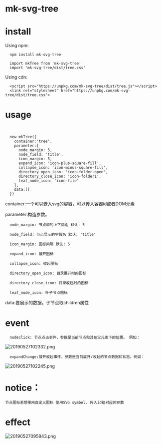 # mk-svg-tree

# install

  Using npm:
```
  npm install mk-svg-tree

  import mkTree from 'mk-svg-tree'
  import 'mk-svg-tree/dist/tree.css'
```

  Using cdn:
```
  <script src="https://unpkg.com/mk-svg-tree/dist/tree.js"></script>
  <link rel="stylesheet" href="https://unpkg.com/mk-svg-tree/dist/tree.css">
```
# usage

```


  new mkTree({
    container:'tree',
    parameter:{
      node_margin: 5,
      node_field: 'title',
      icon_margin: 5,
      expand_icon: 'icon-plus-square-fill',
      collapse_icon: 'icon-minus-square-fill',
      directory_open_icon: 'icon-folder-open',
      directory_close_icon: 'icon-folder1',
      leaf_node_icon: 'icon-file'
    },
    data:[]
  })
```
  container:一个可以嵌入svg的容器，可以传入容器id或者DOM元素  

  parameter:构造参数。  

      node_margin: 节点间的上下间距 默认: 5  

      node_field: 节点显示的字段名 默认: 'title'  

      icon_margin: 图标间隔 默认: 5  

      expand_icon: 展开图标  

      collapse_icon: 收起图标  

      directory_open_icon: 目录展开时的图标  

      directory_close_icon: 目录收起时的图标  

      leaf_node_icon: 叶子节点图标  


  data:要展示的数据。子节点取children属性  

# event
```
  nodeclick: 节点点击事件，参数是当前节点和其在父元素下的位置。 例如：
```
  ![20190527102332.png](https://i.loli.net/2019/05/27/5ceb4a2683f7497731.png)
```
  expandChange:展开收起事件，参数是当前展开/收起的节点数据和状态。例如：
```
  ![20190527102245.png](https://i.loli.net/2019/05/27/5ceb49f7333f025272.png)
  
# notice：
    节点图标若想使用自定义图标 使用SVG symbol. 传入id给对应的参数
# effect
  ![20190527095843.png](https://i.loli.net/2019/05/27/5ceb445575a2128220.png)
